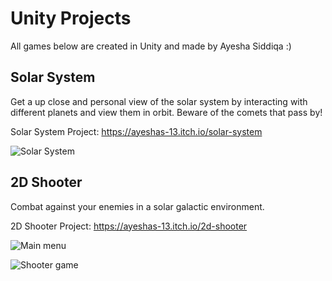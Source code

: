 # Unity Projects

All games below are created in Unity and made by Ayesha Siddiqa :)

## Solar System

Get a up close and personal view of the solar system by interacting with different planets and view them in orbit. Beware of the comets that pass by!

Solar System Project: https://ayeshas-13.itch.io/solar-system

![Solar System](https://i.ibb.co/Jm5GKsR/solar-system.png)

## 2D Shooter

Combat against your enemies in a solar galactic environment.

2D Shooter Project: https://ayeshas-13.itch.io/2d-shooter

![Main menu](https://i.ibb.co/XxGVY3q/Screenshot-1920x854-1.png)

![Shooter game](https://i.ibb.co/Cw0vWTh/Screenshot-1920x854-8.png)
